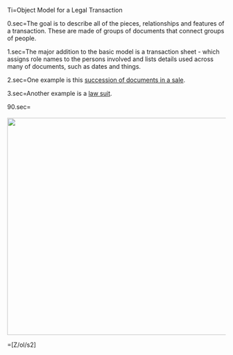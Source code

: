 Ti=Object Model for a Legal Transaction

0.sec=The goal is to describe all of the pieces, relationships and features of a transaction.  These are made of groups of documents that connect groups of people.

1.sec=The major addition to the basic model is a transaction sheet - which assigns role names to the persons involved and lists details used across many of documents, such as dates and things.

2.sec=One example is this  <a href="index.php?action=list&file=S/Demo/Escrow/">succession of documents in a sale</a>.

3.sec=Another example is a <a href="index.php?action=source&file=Wx/gov/uscourts/cand/model-protective-orders/Patent/Demo_ProtectiveOrder_0.md">law suit</a>.

90.sec=<br><br><img src="https://github.com/CommonAccord/Cmacc-Org/raw/master/File/Doc/S/About/Conference/Flyer/Legal_Transaction_ObjectModel.jpg" height="500" width="700">

=[Z/ol/s2]
